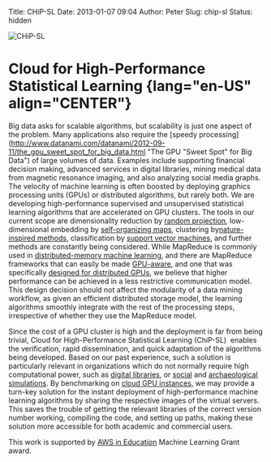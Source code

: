 Title: CHiP-SL
Date: 2013-01-07 09:04
Author: Peter
Slug: chip-sl
Status: hidden

![CHiP-SL](http://peterwittek.com/wp-content/uploads/2013/01/chip-sl.png)

<style type="text/css"><!--<br />
@page { size: 8.5in 11in; margin: 0.79in }<br />
        P { margin-bottom: 0.08in; direction: ltr; color: #000000; text-align: left; widows: 0; orphans: 0 }<br />
        P.western { font-family: "Times New Roman", serif; font-size: 12pt; so-language: en-US }<br />
        P.cjk { font-family: "DejaVu Sans", "MS Mincho"; font-size: 12pt; so-language: zh-CN }<br />
        P.ctl { font-family: "DejaVu Sans", "MS Mincho"; font-size: 12pt; so-language: hi-IN }<br />
        A.cjk:link { so-language: zxx }<br />
        A.ctl:link { so-language: zxx }<br />
--></style>
Cloud for High-Performance Statistical Learning {lang="en-US" align="CENTER"}
===============================================

<style type="text/css"><!--<br />
@page { size: 8.5in 11in; margin: 0.79in }<br />
        P { margin-bottom: 0.08in; direction: ltr; color: #000000; text-align: left; widows: 0; orphans: 0 }<br />
        P.western { font-family: "Times New Roman", serif; font-size: 12pt; so-language: en-US }<br />
        P.cjk { font-family: "DejaVu Sans", "MS Mincho"; font-size: 12pt; so-language: zh-CN }<br />
        P.ctl { font-family: "DejaVu Sans", "MS Mincho"; font-size: 12pt; so-language: hi-IN }<br />
        A.cjk:link { so-language: zxx }<br />
        A.ctl:link { so-language: zxx }<br />
--></style>
Big data asks for scalable algorithms, but scalability is just one
aspect of the problem. Many applications also require the [speedy
processing](http://www.datanami.com/datanami/2012-09-11/the_gpu_sweet_spot_for_big_data.html "The GPU "Sweet Spot" for Big Data")
of large volumes of data. Examples include supporting financial decision
making, advanced services in digital libraries, mining medical data from
magnetic resonance imaging, and also analyzing social media graphs. The
velocity of machine learning is often boosted by deploying graphics
processing units (GPUs) or distributed algorithms, but rarely both. We
are developing high-performance supervised and unsupervised statistical
learning algorithms that are accelerated on GPU clusters. The tools in
our current scope are dimensionality reduction by [random
projection](http://dx.doi.org/10.1016/j.jpdc.2012.10.001 "Accelerating text mining workloads in a MapReduce-based distributed GPU "),
low-dimensional embedding by [self-organizing
maps](http://bada.hb.se/bitstream/2320/10966/2/esann12gpusom.pdf "A GPU-Accelerated Algorithm for Self-Organizing Maps in a Distributed Environment"),
clustering by[nature-inspired
methods](http://bada.hb.se/bitstream/2320/11759/1/jcomp12dqc.pdf "High-Performance Dynamic Quantum Clustering on Graphics Processors"),
classification by [support vector
machines](http://mklab.iti.gr/files/wiamis11.pdf "GPU acceleration for support vector machines"),
and further methods are constantly being considered. While MapReduce is
commonly used in [distributed-memory machine
learning](http://mahout.apache.org/ "Mahout"), and there are MapReduce
frameworks that can easily be made
[GPU-aware](http://mapreduce.sandia.gov/ "MR-MPI"), and one that was
specifically [designed for distributed
GPUs](https://code.google.com/p/gpmr/ "GPMR"), we believe that higher
performance can be achieved in a less restrictive communication model.
This design decision should not affect the modularity of a data mining
workflow, as given an efficient distributed storage model, the learning
algorithms smoothly integrate with the rest of the processing steps,
irrespective of whether they use the MapReduce model.

<style type="text/css"><!--<br />
@page { size: 8.5in 11in; margin: 0.79in }<br />
        P { margin-bottom: 0.08in; direction: ltr; color: #000000; text-align: left; widows: 0; orphans: 0 }<br />
        P.western { font-family: "Times New Roman", serif; font-size: 12pt; so-language: en-US }<br />
        P.cjk { font-family: "DejaVu Sans", "MS Mincho"; font-size: 12pt; so-language: zh-CN }<br />
        P.ctl { font-family: "DejaVu Sans", "MS Mincho"; font-size: 12pt; so-language: hi-IN }<br />
        A.cjk:link { so-language: zxx }<br />
        A.ctl:link { so-language: zxx }<br />
--></style>
Since the cost of a GPU cluster is high and the deployment is far from
being trivial, Cloud for High-Performance Statistical Learning
(ChiP-SL)  enables the verification, rapid dissemination, and quick
adaptation of the algorithms being developed. Based on our past
experience, such a solution is particularly relevant in organizations
which do not normally require high computational power, such as [digital
libraries](http://bada.hb.se/bitstream/2320/9695/1/hpccloud11leveraging.pdf "Leveraging on High-Performance Computing and Cloud Technologies in Digital Libraries"),
or
[social](http://bada.hb.se/bitstream/2320/11757/1/cloudcom12hpc.pdf "Scalable Agent-based Modelling with Cloud HPC Resources for Social Simulations")
and [archaeological
simulations](http://bada.hb.se/bitstream/2320/11758/1/cloud4sim12simulation.pdf "Military Reconstructive Simulation in the Cloud to Aid Battlefield Excavations").
By benchmarking on [cloud GPU
instances](http://aws.amazon.com/hpc-applications/ "High Performance Computing on Amazon Web Services"),
we may provide a turn-key solution for the instant deployment of
high-performance machine learning algorithms by sharing the respective
images of the virtual servers. This saves the trouble of getting the
relevant libraries of the correct version number working, compiling the
code, and setting up paths, making these solution more accessible for
both academic and commercial users.

This work is supported by [AWS in
Education](http://aws.amazon.com/education/ "AWS in Education") Machine
Learning Grant award.

